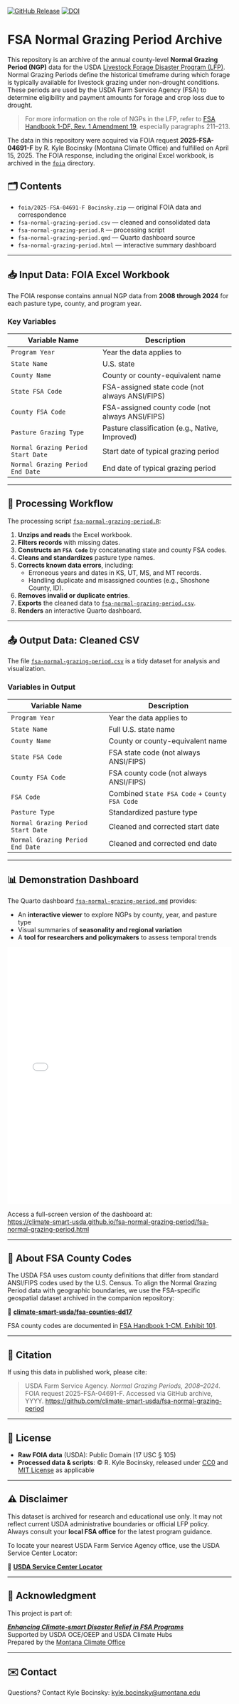 [![GitHub Release](https://img.shields.io/github/v/release/climate-smart-usda/fsa-normal-grazing-period?label=GitHub%20Release&color=%239c27b0)](https://github.com/climate-smart-usda/fsa-normal-grazing-period)
[![DOI](https://zenodo.org/badge/967595011.svg)](https://zenodo.org/badge/latestdoi/967595011)

# FSA Normal Grazing Period Archive

This repository is an archive of the annual county-level **Normal Grazing Period (NGP)** data for the USDA [Livestock Forage Disaster Program (LFP)](https://www.fsa.usda.gov/programs-and-services/disaster-assistance-program/livestock-forage/). Normal Grazing Periods define the historical timeframe during which forage is typically available for livestock grazing under non-drought conditions. These periods are used by the USDA Farm Service Agency (FSA) to determine eligibility and payment amounts for forage and crop loss due to drought.

> For more information on the role of NGPs in the LFP, refer to [FSA Handbook 1-DF, Rev. 1 Amendment 19](https://www.fsa.usda.gov/Internet/FSA_File/1-df_r01_a19.pdf), especially paragraphs 211–213.

The data in this repository were acquired via FOIA request **2025-FSA-04691-F** by R. Kyle Bocinsky (Montana Climate Office) and fulfilled on April 15, 2025. The FOIA response, including the original Excel workbook, is archived in the [`foia`](./foia) directory.

## 🗂️ Contents

- `foia/2025-FSA-04691-F Bocinsky.zip` — original FOIA data and correspondence
- `fsa-normal-grazing-period.csv` — cleaned and consolidated data
- `fsa-normal-grazing-period.R` — processing script
- `fsa-normal-grazing-period.qmd` — Quarto dashboard source
- `fsa-normal-grazing-period.html` — interactive summary dashboard

---

## 📥 Input Data: FOIA Excel Workbook

The FOIA response contains annual NGP data from **2008 through 2024** for each pasture type, county, and program year.

### Key Variables

| Variable Name                        | Description                                           |
|-------------------------------------|-------------------------------------------------------|
| `Program Year`                      | Year the data applies to                              |
| `State Name`                        | U.S. state                                            |
| `County Name`                       | County or county-equivalent name                      |
| `State FSA Code`                    | FSA-assigned state code (not always ANSI/FIPS)       |
| `County FSA Code`                   | FSA-assigned county code (not always ANSI/FIPS)      |
| `Pasture Grazing Type`             | Pasture classification (e.g., Native, Improved)       |
| `Normal Grazing Period Start Date` | Start date of typical grazing period                  |
| `Normal Grazing Period End Date`   | End date of typical grazing period                    |

---

## 🧹 Processing Workflow

The processing script [`fsa-normal-grazing-period.R`](./fsa-normal-grazing-period.R):

1. **Unzips and reads** the Excel workbook.
2. **Filters records** with missing dates.
3. **Constructs an `FSA Code`** by concatenating state and county FSA codes.
4. **Cleans and standardizes** pasture type names.
5. **Corrects known data errors**, including:
   - Erroneous years and dates in KS, UT, MS, and MT records.
   - Handling duplicate and misassigned counties (e.g., Shoshone County, ID).
6. **Removes invalid or duplicate entries**.
7. **Exports** the cleaned data to [`fsa-normal-grazing-period.csv`](./fsa-normal-grazing-period.csv).
8. **Renders** an interactive Quarto dashboard.

---

## 📤 Output Data: Cleaned CSV

The file [`fsa-normal-grazing-period.csv`](./fsa-normal-grazing-period.csv) is a tidy dataset for analysis and visualization.

### Variables in Output

| Variable Name                        | Description                                           |
|-------------------------------------|-------------------------------------------------------|
| `Program Year`                      | Year the data applies to                              |
| `State Name`                        | Full U.S. state name                                  |
| `County Name`                       | County or county-equivalent name                      |
| `State FSA Code`                    | FSA state code (not always ANSI/FIPS)                 |
| `County FSA Code`                   | FSA county code (not always ANSI/FIPS)                |
| `FSA Code`                          | Combined `State FSA Code` + `County FSA Code`         |
| `Pasture Type`                      | Standardized pasture type                             |
| `Normal Grazing Period Start Date` | Cleaned and corrected start date                      |
| `Normal Grazing Period End Date`   | Cleaned and corrected end date                        |

---

## 📊 Demonstration Dashboard

The Quarto dashboard [`fsa-normal-grazing-period.qmd`](./fsa-normal-grazing-period.qmd) provides:

- An **interactive viewer** to explore NGPs by county, year, and pasture type
- Visual summaries of **seasonality and regional variation**
- A **tool for researchers and policymakers** to assess temporal trends

<iframe src="fsa-normal-grazing-period.html" frameborder="0" allowfullscreen
  style="width:100%;height:60vw;"></iframe>
  
Access a full-screen version of the dashboard at:  
<https://climate-smart-usda.github.io/fsa-normal-grazing-period/fsa-normal-grazing-period.html>

---

## 🧭 About FSA County Codes

The USDA FSA uses custom county definitions that differ from standard ANSI/FIPS codes used by the U.S. Census. To align the Normal Grazing Period data with geographic boundaries, we use the FSA-specific geospatial dataset archived in the companion repository:

🔗 [**climate-smart-usda/fsa-counties-dd17**](https://climate-smart-usda.github.io/fsa-counties-dd17/)

FSA county codes are documented in [FSA Handbook 1-CM, Exhibit 101](https://www.fsa.usda.gov/Internet/FSA_File/1-cm_r03_a80.pdf).

---

## 📜 Citation

If using this data in published work, please cite:

> USDA Farm Service Agency. *Normal Grazing Periods, 2008–2024*. FOIA request 2025-FSA-04691-F. Accessed via GitHub archive, YYYY. https://github.com/climate-smart-usda/fsa-normal-grazing-period

---

## 📄 License

- **Raw FOIA data** (USDA): Public Domain (17 USC § 105)
- **Processed data & scripts**: © R. Kyle Bocinsky, released under [CC0](https://creativecommons.org/publicdomain/zero/1.0/) and [MIT License](./LICENSE.md) as applicable

---

## ⚠️ Disclaimer

This dataset is archived for research and educational use only. It may not reflect current USDA administrative boundaries or official LFP policy. Always consult your **local FSA office** for the latest program guidance.

To locate your nearest USDA Farm Service Agency office, use the USDA Service Center Locator:

🔗 [**USDA Service Center Locator**](https://offices.sc.egov.usda.gov/locator/app)

---

## 👏 Acknowledgment

This project is part of:

**[*Enhancing Climate-smart Disaster Relief in FSA Programs*](https://www.ars.usda.gov/research/project/?accnNo=444612)**  
Supported by USDA OCE/OEEP and USDA Climate Hubs  
Prepared by the [Montana Climate Office](https://climate.umt.edu)

---

## ✉️ Contact

Questions? Contact Kyle Bocinsky: [kyle.bocinsky@umontana.edu](mailto:kyle.bocinsky@umontana.edu)
